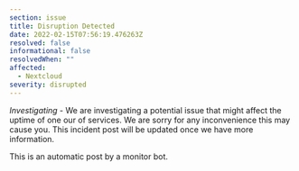```yaml
---
section: issue
title: Disruption Detected
date: 2022-02-15T07:56:19.476263Z
resolved: false
informational: false
resolvedWhen: ""
affected:
  - Nextcloud
severity: disrupted
---
```

*Investigating* - We are investigating a potential issue that might affect the uptime of one our of services. We are sorry for any inconvenience this may cause you. This incident post will be updated once we have more information.

This is an automatic post by a monitor bot.
        